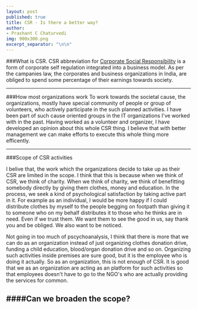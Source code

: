 ```yaml
---
layout: post
published: true
title: CSR - Is there a better way?
author: 
- Prashant C Chaturvedi
img: 900x300.png
excerpt_separator: "\n\n"
---
```


###What is CSR.
CSR abbreviation for [Corporate Social Responsibility](http://en.wikipedia.org/wiki/Corporate_social_responsibility) is a form of corporate self regulation integrated into a business model. As per the campanies law, the corporates and business organizations in India, are obliged to spend some percentage of their earnings towards society.



---
###How most organizations work
To work towards the societal cause, the organizations, mostly have special community of people or group of volunteers, who actively participate in the such planned activities. I have been part of such cause oriented groups in the IT organizations I've worked with in the past. Having worked as a volunteer and organizer, I have developed an opinion about this whole CSR thing. I believe that with better management we can make efforts to execute this whole thing more efficently.

-----
###Scope of CSR activities

I belive that, the work which the organizations decide to take up as their CSR are limited in the scope. I think that this is because when we think of CSR, we think of charity. When we think of charity, we think of benefitting somebody directly by giving them clothes, money and education. In the process, we seek a kind of psychological satisfaction by taking active part in it. For example as an individual, I would be more happy if I could distribute clothes by myself to the people begging on footpath than giving it to someone who on my behalf distributes it to those who he thinks are in need. Even if we trust them. We want them to see the good in us, say thank you and be obliged. We also want to be noticed. 

Not going in too much of pscychoanalysis, I think that there is more that we can do as an organization instead of just organizing clothes donation drive, funding a child education, blood/organ donation drive and so on. Organizing such activities inside premises are sure good, but it is the employee who is doing it actually. So as an organization, this is not enough of CSR. It is good that we as an organization are acting as an platform for such activities so that employees doesn't have to go to the NGO's who are actually providing the services for common.

####Can we broaden the scope?
------
